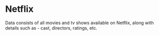 # Netflix
 Data consists of all movies and tv shows available on Netflix, along with details such as - cast, directors, ratings, etc.
